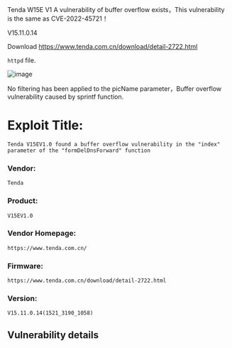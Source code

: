 Tenda W15E V1 A vulnerability of buffer overflow exists，This vulnerability is the same as CVE-2022-45721！

V15.11.0.14

Download
https://www.tenda.com.cn/download/detail-2722.html

`httpd`  file.

![image](https://user-images.githubusercontent.com/76503635/219377164-88982477-268d-47b9-91e3-b725d487c628.png)

No filtering has been applied to the picName parameter，Buffer overflow vulnerability caused by sprintf function.

# Exploit Title:

```
Tenda V15EV1.0 found a buffer overflow vulnerability in the "index" parameter of the "formDelDnsForward" function
```

### Vendor:

```
Tenda
```

### Product:

```
V15EV1.0
```

### Vendor Homepage:

```
https://www.tenda.com.cn/
```

### Firmware:

```
https://www.tenda.com.cn/download/detail-2722.html
```

### Version:

```
V15.11.0.14(1521_3190_1058)
```



## Vulnerability details

